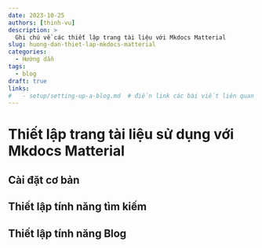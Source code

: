 ```yaml
---
date: 2023-10-25
authors: [thinh-vu]
description: >
  Ghi chú về các thiết lập trang tài liệu với Mkdocs Matterial
slug: huong-dan-thiet-lap-mkdocs-matterial
categories:
  - Hướng dẫn
tags:
  - blog
draft: true
links:
#   - setup/setting-up-a-blog.md  # điền link các bài viết liên quan
---
```


# Thiết lập trang tài liệu sử dụng với Mkdocs Matterial

<!-- more -->










## Cài đặt cơ bản


## Thiết lập tính năng tìm kiếm

## Thiết lập tính năng Blog
